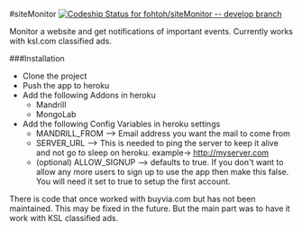 #siteMonitor  [ ![Codeship Status for fohtoh/siteMonitor  -- develop branch](https://codeship.com/projects/987dc7d0-abf2-0132-4f48-46f15878b48e/status?branch=develop)](https://codeship.com/projects/68444)

Monitor a website and get notifications of important events.  Currently works with ksl.com classified ads.

###Installation

* Clone the project
* Push the app to heroku
* Add the following Addons in heroku
    * Mandrill
    * MongoLab
* Add the following Config Variables in heroku settings
    * MANDRILL_FROM  --> Email address you want the mail to come from
    * SERVER_URL  --> This is needed to ping the server to keep it alive and not go to sleep on heroku.     example-> http://myserver.com
    * (optional) ALLOW_SIGNUP  --> defaults to true.  If you don't want to allow any more users to sign up to use the app
    then make this false.  You will need it set to true to setup the first account.


There is code that once worked with buyvia.com but has not been maintained.  This may be fixed in the future.
But the main part was to have it work with KSL classified ads.